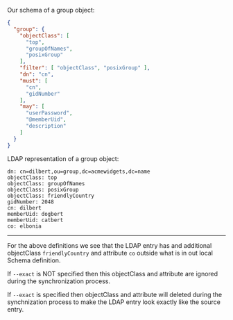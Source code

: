 Our schema of a group object:

```json
{
  "group": {
    "objectClass": [
      "top",
      "groupOfNames",
      "posixGroup"
    ],
    "filter": [ "objectClass", "posixGroup" ],
    "dn": "cn",
    "must": [
      "cn",
      "gidNumber"
    ],
    "may": [
      "userPassword",
      "@memberUid",
      "description"
    ]
  }
}
```

LDAP representation of a group object:

```
dn: cn=dilbert,ou=group,dc=acmewidgets,dc=name
objectClass: top
objectClass: groupOfNames
objectClass: posixGroup
objectClass: friendlyCountry
gidNumber: 2048
cn: dilbert
memberUid: dogbert
memberUid: catbert
co: elbonia
```

--------------------------------

For the above definitions we see that the LDAP entry has and additional
objectClass `friendlyCountry` and attribute `co` outside what is in
out local Schema definition.

If `--exact` is NOT specified then this objectClass and attribute are
ignored during the synchronization process.

If `--exact` is specified then objectClass and attribute will deleted
during the synchnization process to make the LDAP entry look exactly
like the source entry.
